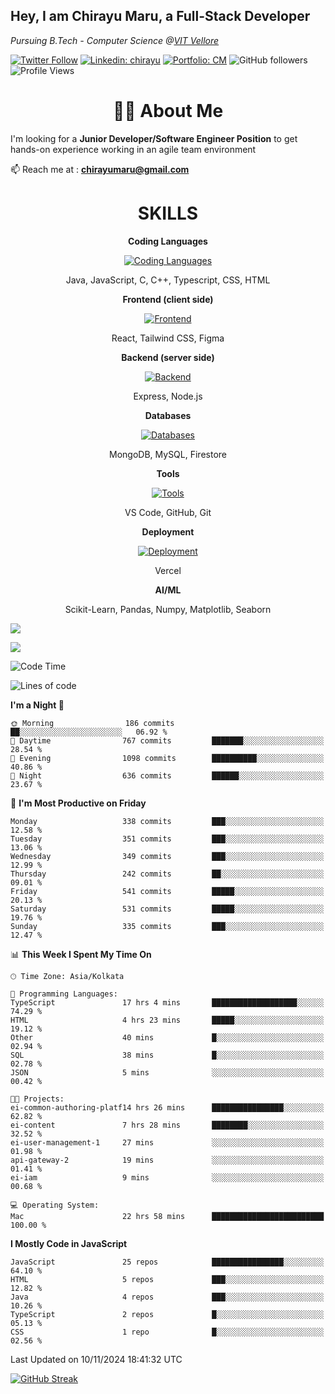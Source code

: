 <h2>Hey, I am Chirayu Maru, a Full-Stack Developer</h2>
<p><em>Pursuing B.Tech - Computer Science @<a href="https://vit.ac.in/">VIT Vellore
</em></p>

[![Twitter Follow](https://img.shields.io/twitter/follow/desikiteretsu_?label=chirayumaru)](https://x.com/chirayumaru)
[![Linkedin: chirayu](https://img.shields.io/badge/-chirayu-blue?style=flat-square&logo=Linkedin&logoColor=white&link=https://www.linkedin.com/in/chirayumaru/)](https://www.linkedin.com/in/chirayumaru/)
[![Portfolio: CM](https://img.shields.io/badge/-CM-black?style=flat-square&logo=Figma&logoColor=default&link=https://www.figmafolio.com/u9SwrvZjTe)](https://www.figmafolio.com/u9SwrvZjTe)
![GitHub followers](https://img.shields.io/github/followers/chirayu2107?label=Follow&style=social)
![Profile Views](https://komarev.com/ghpvc/?username=chirayu2107&color=brightgreen&base=1600)

<h1 align="center"> 🧑‍💻 About Me</h1>
 
 I'm looking for a **Junior Developer/Software Engineer Position** to get hands-on experience working in an agile team environment

📫 Reach me at : **chirayumaru@gmail.com**

<h1 align="center">SKILLS</h1>

<p align="center"><strong>Coding Languages</strong></p>
<p align="center">
  <a href="https://skillicons.dev/icons?i=java,javascript,c,cpp,typescript,css,html&theme=dark">
    <img src="https://skillicons.dev/icons?i=java,javascript,c,cpp,typescript,css,html&theme=dark" alt="Coding Languages">
  </a>
</p>
<p align="center">Java, JavaScript, C, C++, Typescript, CSS, HTML</p>

<p align="center"><strong>Frontend (client side)</strong></p>
<p align="center">
  <a href="https://skillicons.dev/icons?i=react,tailwind,figma&theme=dark">
    <img src="https://skillicons.dev/icons?i=react,tailwind,figma&theme=dark" alt="Frontend">
  </a>
</p>
<p align="center">React, Tailwind CSS, Figma</p>

<p align="center"><strong>Backend (server side)</strong></p>
<p align="center">
  <a href="https://skillicons.dev/icons?i=express,nodejs&theme=dark">
    <img src="https://skillicons.dev/icons?i=express,nodejs&theme=dark" alt="Backend">
  </a>
</p>
<p align="center">Express, Node.js</p>

<p align="center"><strong>Databases</strong></p>
<p align="center">
  <a href="https://skillicons.dev/icons?i=mongodb,mysql,firebase&theme=dark">
    <img src="https://skillicons.dev/icons?i=mongodb,mysql,firebase&theme=dark" alt="Databases">
  </a>
</p>
<p align="center">MongoDB, MySQL, Firestore</p>

<p align="center"><strong>Tools</strong></p>
<p align="center">
  <a href="https://skillicons.dev/icons?i=vscode,github,git&theme=dark">
    <img src="https://skillicons.dev/icons?i=vscode,github,git&theme=dark" alt="Tools">
  </a>
</p>
<p align="center">VS Code, GitHub, Git</p>

<p align="center"><strong>Deployment</strong></p>
<p align="center">
  <a href="https://skillicons.dev/icons?i=vercel&theme=dark">
    <img src="https://skillicons.dev/icons?i=vercel&theme=dark" alt="Deployment">
  </a>
</p>
<p align="center">Vercel</p>

<p align="center"><strong>AI/ML</strong></p>
<p align="center">Scikit-Learn, Pandas, Numpy, Matplotlib, Seaborn</p>



![](http://github-profile-summary-cards.vercel.app/api/cards/profile-details?username=chirayu2107&theme=aura_dark)

<div display="flex">

![](http://github-profile-summary-cards.vercel.app/api/cards/stats?username=chirayu2107&theme=aura_dark)


<div>


<!--START_SECTION:waka-->
![Code Time](http://img.shields.io/badge/Code%20Time-475%20hrs%2053%20mins-blue)

![Lines of code](https://img.shields.io/badge/From%20Hello%20World%20I%27ve%20Written-1.9%20million%20lines%20of%20code-blue)

**I'm a Night 🦉** 

```text
🌞 Morning                186 commits         ██░░░░░░░░░░░░░░░░░░░░░░░   06.92 % 
🌆 Daytime                767 commits         ███████░░░░░░░░░░░░░░░░░░   28.54 % 
🌃 Evening                1098 commits        ██████████░░░░░░░░░░░░░░░   40.86 % 
🌙 Night                  636 commits         ██████░░░░░░░░░░░░░░░░░░░   23.67 % 
```
📅 **I'm Most Productive on Friday** 

```text
Monday                   338 commits         ███░░░░░░░░░░░░░░░░░░░░░░   12.58 % 
Tuesday                  351 commits         ███░░░░░░░░░░░░░░░░░░░░░░   13.06 % 
Wednesday                349 commits         ███░░░░░░░░░░░░░░░░░░░░░░   12.99 % 
Thursday                 242 commits         ██░░░░░░░░░░░░░░░░░░░░░░░   09.01 % 
Friday                   541 commits         █████░░░░░░░░░░░░░░░░░░░░   20.13 % 
Saturday                 531 commits         █████░░░░░░░░░░░░░░░░░░░░   19.76 % 
Sunday                   335 commits         ███░░░░░░░░░░░░░░░░░░░░░░   12.47 % 
```


📊 **This Week I Spent My Time On** 

```text
🕑︎ Time Zone: Asia/Kolkata

💬 Programming Languages: 
TypeScript               17 hrs 4 mins       ███████████████████░░░░░░   74.29 % 
HTML                     4 hrs 23 mins       █████░░░░░░░░░░░░░░░░░░░░   19.12 % 
Other                    40 mins             █░░░░░░░░░░░░░░░░░░░░░░░░   02.94 % 
SQL                      38 mins             █░░░░░░░░░░░░░░░░░░░░░░░░   02.78 % 
JSON                     5 mins              ░░░░░░░░░░░░░░░░░░░░░░░░░   00.42 % 

🐱‍💻 Projects: 
ei-common-authoring-platf14 hrs 26 mins      ████████████████░░░░░░░░░   62.82 % 
ei-content               7 hrs 28 mins       ████████░░░░░░░░░░░░░░░░░   32.52 % 
ei-user-management-1     27 mins             ░░░░░░░░░░░░░░░░░░░░░░░░░   01.98 % 
api-gateway-2            19 mins             ░░░░░░░░░░░░░░░░░░░░░░░░░   01.41 % 
ei-iam                   9 mins              ░░░░░░░░░░░░░░░░░░░░░░░░░   00.68 % 

💻 Operating System: 
Mac                      22 hrs 58 mins      █████████████████████████   100.00 % 
```

**I Mostly Code in JavaScript** 

```text
JavaScript               25 repos            ████████████████░░░░░░░░░   64.10 % 
HTML                     5 repos             ███░░░░░░░░░░░░░░░░░░░░░░   12.82 % 
Java                     4 repos             ███░░░░░░░░░░░░░░░░░░░░░░   10.26 % 
TypeScript               2 repos             █░░░░░░░░░░░░░░░░░░░░░░░░   05.13 % 
CSS                      1 repo              █░░░░░░░░░░░░░░░░░░░░░░░░   02.56 % 
```




 Last Updated on 10/11/2024 18:41:32 UTC
<!--END_SECTION:waka-->

[![GitHub Streak](https://streak-stats.demolab.com?user=chirayu2107&theme=dark)](https://git.io/streak-stats)
